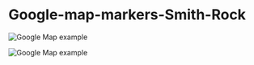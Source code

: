 # Google-map-markers-Smith-Rock

![Google Map example](images/G00GLEMAP.png?raw=true{:height="50px"width="50px"})

![Google Map example](images/G00GLEMAP.png?raw=true{:height="50px"width="50px"})
